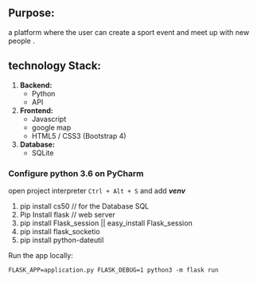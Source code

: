 ## Purpose:

a platform where the user can create a sport event and meet up with new people .

## technology Stack:


1. **Backend:**
    + Python
    +  API
2. **Frontend:**
    + Javascript
    + google map
    + HTML5 / CSS3 (Bootstrap 4)
3. **Database:**
    + SQLite

### Configure python 3.6 on PyCharm

open project interpreter ``` Ctrl + Alt + S ``` and add _**venv**_

1. pip install cs50 // for the Database SQL
2. Pip Install flask // web server
3. pip install Flask_session || easy_install Flask_session
4. pip install flask_socketio
5. pip install python-dateutil

Run the app locally:

    FLASK_APP=application.py FLASK_DEBUG=1 python3 -m flask run
